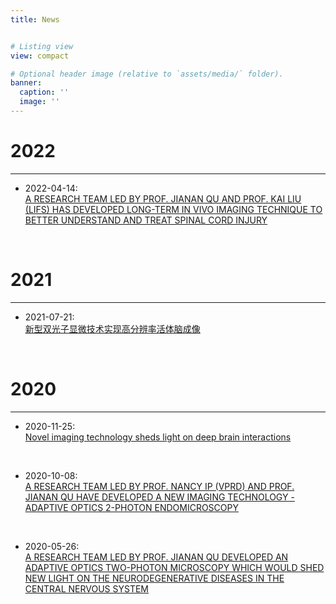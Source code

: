 ```yaml
---
title: News


# Listing view
view: compact

# Optional header image (relative to `assets/media/` folder).
banner:
  caption: ''
  image: ''
---
```

<!--more-->
# 2022

<hr>

* 2022-04-14:</br>
[A RESEARCH TEAM LED BY PROF. JIANAN QU AND PROF. KAI LIU (LIFS) HAS DEVELOPED LONG-TERM IN VIVO IMAGING TECHNIQUE TO BETTER UNDERSTAND AND TREAT SPINAL CORD INJURY](https://ece.hkust.edu.hk/news/research-team-led-prof-jianan-qu-and-prof-kai-liu-lifs-has-developed-long-term-vivo-imaging)  
</br>

# 2021

<hr>

* 2021-07-21:</br>
[新型双光子显微技术实现高分辨率活体脑成像](https://mp.weixin.qq.com/s/xGym6pV9R2AEeLE7jKnrCA)  
</br>


# 2020

<hr>

* 2020-11-25:</br> 
[Novel imaging technology sheds light on deep brain interactions](https://projects.croucher.org.hk/news/novel-imaging-technology-sheds-light-on-deep-brain-interactions)

<br>

* 2020-10-08:</br> 
[A RESEARCH TEAM LED BY PROF. NANCY IP (VPRD) AND PROF. JIANAN QU HAVE DEVELOPED A NEW IMAGING TECHNOLOGY - ADAPTIVE OPTICS 2-PHOTON ENDOMICROSCOPY](https://ece.hkust.edu.hk/news/research-team-led-prof-nancy-ip-vprd-and-prof-jianan-qu-have-developed-new-imaging-technology)


</br>

* 2020-05-26:</br>
[A RESEARCH TEAM LED BY PROF. JIANAN QU DEVELOPED AN ADAPTIVE OPTICS TWO-PHOTON MICROSCOPY WHICH WOULD SHED NEW LIGHT ON THE NEURODEGENERATIVE DISEASES IN THE CENTRAL NERVOUS SYSTEM](https://ece.hkust.edu.hk/news/research-team-led-prof-jianan-qu-developed-adaptive-optics-two-photon-microscopy-which-would)


